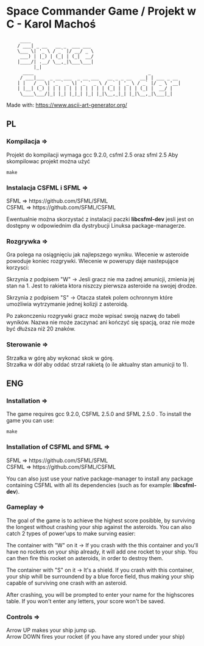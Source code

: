 <h1>Space Commander Game / Projekt w C - Karol Machoś</h1>

```
     ____
    / ___| _ __   __ _  ___ ___
    \___ \| '_ \ / _` |/ __/ _ \
     ___) | |_) | (_| | (_|  __/
    |____/| .__/ \__,_|\___\___|
          |_|
      ____                                          _           
     / ___|___  _ __ ___  _ __ ___   __ _ _ __   __| | ___ _ __ 
    | |   / _ \| '_ ` _ \| '_ ` _ \ / _` | '_ \ / _` |/ _ \ '__|
    | |__| (_) | | | | | | | | | | | (_| | | | | (_| |  __/ |   
     \____\___/|_| |_| |_|_| |_| |_|\__,_|_| |_|\__,_|\___|_|   
```
Made with: https://www.ascii-art-generator.org/

<h2>PL</h2>

<h3>Kompilacja =></h3>
<p>
Projekt do kompilacji wymaga gcc 9.2.0, csfml 2.5 oraz sfml 2.5
Aby skompilowac projekt można użyć

```
make
```
</p>
<h3>Instalacja CSFML i SFML =></h3>
<p>
SFML => https://github.com/SFML/SFML<br>
CSFML => https://github.com/SFML/CSFML

Ewentualnie można skorzystać z instalacji paczki <b>libcsfml-dev</b> jesli jest on dostępny w odpowiednim dla dystrybucji Linuksa package-managerze.
</p>
<h3>Rozgrywka =></h3>
<p>
Gra polega na osiągnięciu jak najlepszego wyniku.
Wlecenie w asteroide powoduje koniec rozgrywki.
Wlecenie w powerupy daje nastepujące korzysci:
    
Skrzynia z podpisem "W" -> Jesli gracz nie ma zadnej amunicji,
zmienia jej stan na 1. Jest to rakieta ktora niszczy pierwsza asteroide na swojej drodze.

Skrzynia z podpisem "S" -> Otacza statek polem ochronnym które umożliwia wytrzymanie
jednej kolizji z asteroidą.

Po zakonczeniu rozgrywki gracz może wpisać swoją nazwę do tabeli wyników.
Nazwa nie może zaczynać ani kończyć się spacją, oraz nie może być dłuższa niż 20 znaków.
</p>
<h3>Sterowanie =></h3>
<p>
Strzałka w górę aby wykonać skok w górę.<br>
Strzałka w dół aby oddać strzał rakietą (o ile aktualny stan amunicji to 1).
</p>
<h2>ENG</h2>

<h3>Installation =></h3>
<p>
The game requires gcc 9.2.0, CSFML 2.5.0 and SFML 2.5.0 .
To install the game you can use:

```
make
```
</p>
<h3>Installation of CSFML and SFML =></h3>
<p>
SFML => https://github.com/SFML/SFML<br>
CSFML => https://github.com/SFML/CSFML

You can also just use your native package-manager to install any package containing CSFML with all its dependencies (such as for example: <b>libcsfml-dev</b>).
</p>
<h3>Gameplay =></h3>
<p>
The goal of the game is to achieve the highest score posibble, by surviving the longest without crashing your ship against the asteroids.
You can also catch 2 types of power'ups to make surving easier:

The container with "W" on it -> If you crash with the this container and you'll have no rockets on your ship already, it will add one rocket to your ship. You can then fire this rocket on asteroids, in order to destroy them.

The container with "S" on it -> It's a shield. If you crash with this container, your ship whill be surroundend by a blue force field, thus making your ship capable of surviving one crash with an asteroid.

After crashing, you will be prompted to enter your name for the highscores table. If you won't enter any letters, your score won't be saved.
</p>
<h3>Controls =></h3>
<p>
Arrow UP makes your ship jump up.<br>
Arrow DOWN fires your rocket (if you have any stored under your ship)
</p>

